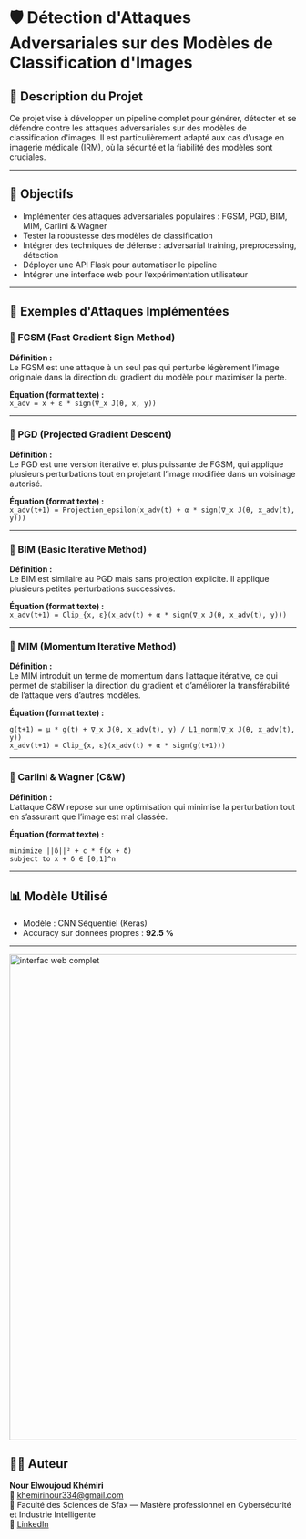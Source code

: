 # 🛡️ Détection d'Attaques Adversariales sur des Modèles de Classification d'Images

## 📌 Description du Projet
Ce projet vise à développer un pipeline complet pour générer, détecter et se défendre contre les attaques adversariales sur des modèles de classification d'images. Il est particulièrement adapté aux cas d’usage en imagerie médicale (IRM), où la sécurité et la fiabilité des modèles sont cruciales.

---

## 🧠 Objectifs

- Implémenter des attaques adversariales populaires : FGSM, PGD, BIM, MIM, Carlini & Wagner  
- Tester la robustesse des modèles de classification  
- Intégrer des techniques de défense : adversarial training, preprocessing, détection  
- Déployer une API Flask pour automatiser le pipeline  
- Intégrer une interface web pour l’expérimentation utilisateur  

---

## 🧪 Exemples d'Attaques Implémentées

### 🔹 FGSM (Fast Gradient Sign Method)

**Définition :**  
Le FGSM est une attaque à un seul pas qui perturbe légèrement l’image originale dans la direction du gradient du modèle pour maximiser la perte.

**Équation (format texte) :**  
`x_adv = x + ε * sign(∇_x J(θ, x, y))`

---

### 🔹 PGD (Projected Gradient Descent)

**Définition :**  
Le PGD est une version itérative et plus puissante de FGSM, qui applique plusieurs perturbations tout en projetant l’image modifiée dans un voisinage autorisé.

**Équation (format texte) :**  
`x_adv(t+1) = Projection_epsilon(x_adv(t) + α * sign(∇_x J(θ, x_adv(t), y)))`

---

### 🔹 BIM (Basic Iterative Method)

**Définition :**  
Le BIM est similaire au PGD mais sans projection explicite. Il applique plusieurs petites perturbations successives.

**Équation (format texte) :**  
`x_adv(t+1) = Clip_{x, ε}(x_adv(t) + α * sign(∇_x J(θ, x_adv(t), y)))`

---

### 🔹 MIM (Momentum Iterative Method)

**Définition :**  
Le MIM introduit un terme de momentum dans l’attaque itérative, ce qui permet de stabiliser la direction du gradient et d’améliorer la transférabilité de l’attaque vers d’autres modèles.

**Équation (format texte) :**  
```
g(t+1) = μ * g(t) + ∇_x J(θ, x_adv(t), y) / L1_norm(∇_x J(θ, x_adv(t), y))
x_adv(t+1) = Clip_{x, ε}(x_adv(t) + α * sign(g(t+1)))
```

---

### 🔹 Carlini & Wagner (C&W)

**Définition :**  
L’attaque C&W repose sur une optimisation qui minimise la perturbation tout en s’assurant que l’image est mal classée.

**Équation (format texte) :**  
```
minimize ||δ||² + c * f(x + δ)
subject to x + δ ∈ [0,1]^n
```

---

## 📊 Modèle Utilisé

- Modèle : CNN Séquentiel (Keras)  
- Accuracy sur données propres : **92.5 %**

---
<img width="512" height="852" alt="interfac web complet" src="https://github.com/user-attachments/assets/1ae09678-5b87-45f3-b428-c48a89d06948" />


## 👩‍💻 Auteur

**Nour Elwoujoud Khémiri**  
📧 khemirinour334@gmail.com  
📍 Faculté des Sciences de Sfax — Mastère professionnel en Cybersécurité et Industrie Intelligente  
🔗 [LinkedIn](https://www.linkedin.com/in/nour-elwoujoud-khemiri-0463a3209/)
